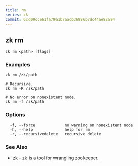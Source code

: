 ```yaml
---
title: rm
series: zk
commit: 6cd09cce61fa79a1b7aacb36886b7dc44ae82a94
---
```

## zk rm



```
zk rm <path> [flags]
```

### Examples

```
zk rm /zk/path

# Recursive.
zk rm -R /zk/path

# No error on nonexistent node.
zk rm -f /zk/path
```

### Options

```
  -f, --force             no warning on nonexistent node
  -h, --help              help for rm
  -r, --recursivedelete   recursive delete
```

### See Also

* [zk](../)	 - zk is a tool for wrangling zookeeper.

